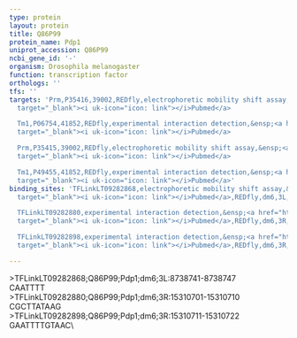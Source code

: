 ```yaml
---
type: protein
layout: protein
title: Q86P99
protein_name: Pdp1
uniprot_accession: Q86P99
ncbi_gene_id: '-'
organism: Drosophila melanogaster
function: transcription factor
orthologs: ''
tfs: ''
targets: 'Prm,P35416,39002,REDfly,electrophoretic mobility shift assay,&ensp;<a href="https://www.ncbi.nlm.nih.gov/pubmed/?term=20965965%5Buid%5D+OR+15817225%5Buid%5D"
  target="_blank"><i uk-icon="icon: link"></i>Pubmed</a>

  Tm1,P06754,41852,REDfly,experimental interaction detection,&ensp;<a href="https://www.ncbi.nlm.nih.gov/pubmed/?term=20965965%5Buid%5D+OR+9409684%5Buid%5D"
  target="_blank"><i uk-icon="icon: link"></i>Pubmed</a>

  Prm,P35415,39002,REDfly,electrophoretic mobility shift assay,&ensp;<a href="https://www.ncbi.nlm.nih.gov/pubmed/?term=20965965%5Buid%5D+OR+15817225%5Buid%5D"
  target="_blank"><i uk-icon="icon: link"></i>Pubmed</a>

  Tm1,P49455,41852,REDfly,experimental interaction detection,&ensp;<a href="https://www.ncbi.nlm.nih.gov/pubmed/?term=20965965%5Buid%5D+OR+9409684%5Buid%5D"
  target="_blank"><i uk-icon="icon: link"></i>Pubmed</a>'
binding_sites: 'TFLinkLT09282868,electrophoretic mobility shift assay,&ensp;<a href="https://www.ncbi.nlm.nih.gov/pubmed/?term=15817225;20965965%5Buid%5D"
  target="_blank"><i uk-icon="icon: link"></i>Pubmed</a>,REDfly,dm6,3L,8738741,8738747,NA

  TFLinkLT09282880,experimental interaction detection,&ensp;<a href="https://www.ncbi.nlm.nih.gov/pubmed/?term=9409684;20965965%5Buid%5D"
  target="_blank"><i uk-icon="icon: link"></i>Pubmed</a>,REDfly,dm6,3R,15310701,15310710,NA

  TFLinkLT09282898,experimental interaction detection,&ensp;<a href="https://www.ncbi.nlm.nih.gov/pubmed/?term=9409684;20965965%5Buid%5D"
  target="_blank"><i uk-icon="icon: link"></i>Pubmed</a>,REDfly,dm6,3R,15310711,15310722,NA'

---
```

\>TFLinkLT09282868;Q86P99;Pdp1;dm6;3L:8738741-8738747\CAATTTT\\>TFLinkLT09282880;Q86P99;Pdp1;dm6;3R:15310701-15310710\CGCTTATAAG\\>TFLinkLT09282898;Q86P99;Pdp1;dm6;3R:15310711-15310722\GAATTTTGTAAC\